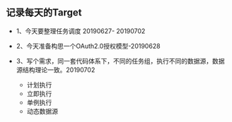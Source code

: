 ##  记录每天的Target

* 1、今天要整理任务调度 20190627- 20190702

* 2、今天准备构思一个OAuth2.0授权模型-20190628

* 3、写个需求，同一套代码体系下，不同的任务组，执行不同的数据源，数据源结构理论一致。20190702
  - 计划执行
  - 立即执行
  - 单例执行
  - 动态数据源



